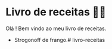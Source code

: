 # Livro de receitas :man_cook: 

Olá ! Bem vindo ao meu livro de receitas.

-  Strogonoff de frango.# livro-receitas
